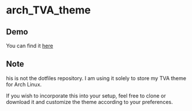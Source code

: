 # arch_TVA_theme

## Demo
You can find it [here](https://www.reddit.com/media?url=https%3A%2F%2Fpreview.redd.it%2Fbspwm-some-screenshots-for-my-tva-loki-series-theme-v0-s6gw2t5glo6c1.png%3Fwidth%3D1080%26crop%3Dsmart%26auto%3Dwebp%26s%3Deaa695fc20002336940d07d2240da89be0b5b970)

## Note
his is not the dotfiles repository. I am using it solely to store my TVA theme 
for Arch Linux.

If you wish to incorporate this into your setup, feel free to clone or download it 
and customize the theme according to your preferences.

